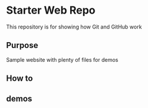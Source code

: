 # Starter Web Repo

This repository is for showing how Git and GitHub work

## Purpose

Sample website with plenty of files for demos

## How to

## demos